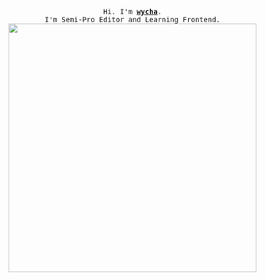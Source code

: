<p align="center">
  <br>
  <samp>
    Hi. I'm <b><a rel="nofollow noopener noreferrer" target="_blank" href="https://wycha.com/">wycha</a></b>.
    <br>I'm Semi-Pro Editor and Learning Frontend.<br>

</samp>
  <img src="https://i.imgur.com/stBc9yi.png" width="500"/>
</p>
